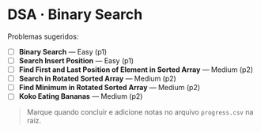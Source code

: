 # DSA · Binary Search

Problemas sugeridos:

- [ ] **Binary Search** — Easy (p1)
- [ ] **Search Insert Position** — Easy (p1)
- [ ] **Find First and Last Position of Element in Sorted Array** — Medium (p2)
- [ ] **Search in Rotated Sorted Array** — Medium (p2)
- [ ] **Find Minimum in Rotated Sorted Array** — Medium (p2)
- [ ] **Koko Eating Bananas** — Medium (p2)

> Marque quando concluir e adicione notas no arquivo `progress.csv` na raiz.
